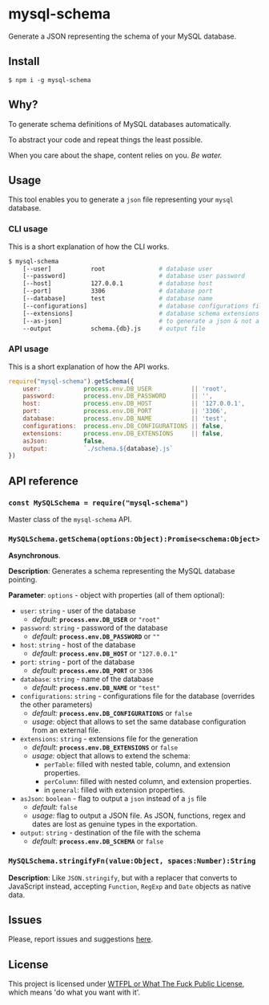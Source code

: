 # mysql-schema

Generate a JSON representing the schema of your MySQL database.

## Install

`$ npm i -g mysql-schema`

## Why?

To generate schema definitions of MySQL databases automatically.

To abstract your code and repeat things the least possible.

When you care about the shape, content relies on you. *Be water.*

## Usage

This tool enables you to generate a `json` file representing your `mysql` database.

### CLI usage

This is a short explanation of how the CLI works.

```bash
$ mysql-schema
	[--user]           root               # database user                 = process.env.DB_USER           || 'root'
	[--password]                          # database user password        = process.env.DB_PASSWORD       || ''
	[--host]           127.0.0.1          # database host                 = process.env.DB_HOST           || '127.0.0.1'
	[--port]           3306               # database port                 = process.env.DB_PORT           || 3306
	[--database]       test               # database name                 = process.env.DB_NAME           || 'test'
	[--configurations]                    # database configurations file  = process.env.DB_CONFIGURATIONS || false
	[--extensions]                        # database schema extensions    = process.env.DB_EXTENSIONS     || false
	[--as-json]                           # to generate a json & not a js = false
	--output           schema.{db}.js     # output file                   = "schema.${database}.js"
```

### API usage

This is a short explanation of how the API works.

```js
require("mysql-schema").getSchema({
	user:            process.env.DB_USER           || 'root',
	password:        process.env.DB_PASSWORD       || '',
	host:            process.env.DB_HOST           || '127.0.0.1',
	port:            process.env.DB_PORT           || '3306',
	database:        process.env.DB_NAME           || 'test',
	configurations:  process.env.DB_CONFIGURATIONS || false,
	extensions:      process.env.DB_EXTENSIONS     || false,
	asJson:          false,
	output:          `./schema.${database}.js`
})
```

## API reference




### `const MySQLSchema = require("mysql-schema")`

Master class of the `mysql-schema` API.




### `MySQLSchema.getSchema(options:Object):Promise<schema:Object>`



**Asynchronous**.


**Description**:  Generates a schema representing the MySQL database pointing.


**Parameter**:  `options` - object with properties (all of them optional):

   - `user`:           `string` - user of the database
       - *default:*      **`process.env.DB_USER`** or `"root"`
   - `password`:       `string` - password of the database
       - *default:*      **`process.env.DB_PASSWORD`** or `""`
   - `host`:           `string` - host of the database
       - *default:*      **`process.env.DB_HOST`** or `"127.0.0.1"`
   - `port`:           `string` - port of the database
       - *default:*      **`process.env.DB_PORT`** or `3306`
   - `database`:       `string` - name of the database
       - *default:*      **`process.env.DB_NAME`** or `"test"`
   - `configurations`: `string` - configurations file for the database (overrides the other parameters)
       - *default:*      **`process.env.DB_CONFIGURATIONS`** or `false`
       - *usage:*        object that allows to set the same database configuration from an external file.
   - `extensions`:     `string` - extensions file for the generation
       - *default:*      **`process.env.DB_EXTENSIONS`** or `false`
       - *usage:* object that allows to extend the schema:
           - `perTable`:      filled with nested table, column, and extension properties.
           - `perColumn`:     filled with nested column, and extension properties.
           - in `general`:    filled with extension properties.
   - `asJson`:         `boolean` - flag to output a `json` instead of a `js` file
       - *default:*      `false`
       - *usage:*        flag to output a JSON file. As JSON, functions, regex and dates are lost as genuine types in the exportation.
   - `output`:         `string` - destination of the file with the schema
       - *default:*      **`process.env.DB_SCHEMA`** or `false`




### `MySQLSchema.stringifyFn(value:Object, spaces:Number):String`



**Description**:  Like `JSON.stringify`, but with a replacer that 
converts to JavaScript instead, accepting `Function`, `RegExp`
and `Date` objects as native data.






## Issues

Please, report issues and suggestions [here](https://github.com/allnulled/mysql-schema/issues).

## License

This project is licensed under [WTFPL or What The Fuck Public License](http://www.wtfpl.net/), which means 'do what you want with it'.

